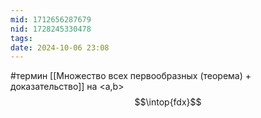 ```yaml
---
mid: 1712656287679
nid: 1728245330478
tags: 
date: 2024-10-06 23:08
---
```

#термин 
[[Множество всех первообразных (теорема) + доказательство]] на <a,b>
$$\intop{fdx}$$